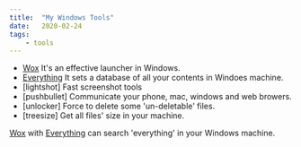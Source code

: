 ```yaml
---
title:  "My Windows Tools"
date:   2020-02-24
tags:
    - tools
---
```



- [Wox] It's an effective launcher in Windows.
- [Everything] It sets a database of all your contents in Windoes machine.
- [lightshot] Fast screenshot tools
- [pushbullet] Communicate your phone, mac, windows and web browers.
- [unlocker] Force to delete some 'un-deletable' files.
- [treesize] Get all files' size in your machine.


[Wox] with [Everything] can search 'everything' in your Windows machine.


[Wox]: https://github.com/Wox-launcher/Wox
[Everything]: https://www.voidtools.com/